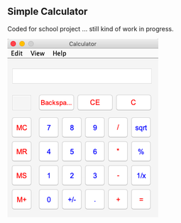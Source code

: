 ## Simple Calculator

Coded for school project ... still kind of work in progress.

![Screenshot](calculator_img.png)
